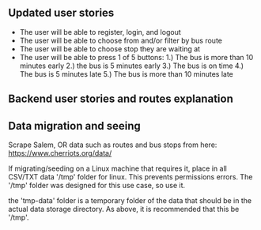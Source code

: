 ## Updated user stories
- The user will be able to register, login, and logout
- The user will be able to choose from and/or filter by bus route
- The user will be able to choose stop they are waiting at
- The user will be able to press 1 of 5 buttons: 1.) The bus is more than 10 minutes early 2.) the bus is 5 minutes early 3.) The bus is on time 4.) The bus is 5 minutes late 5.) The bus is more than 10 minutes late

## Backend user stories and routes explanation

## Data migration and seeing
Scrape Salem, OR data such as routes and bus stops from here:
https://www.cherriots.org/data/

If migrating/seeding on a Linux machine that requires it, place in all CSV/TXT data '/tmp' folder for linux. This prevents permissions errors. The '/tmp' folder was designed for this use case, so use it.

the 'tmp-data' folder is a temporary folder of the data that should be in the actual data storage directory. As above, it is recommended that this be '/tmp'.